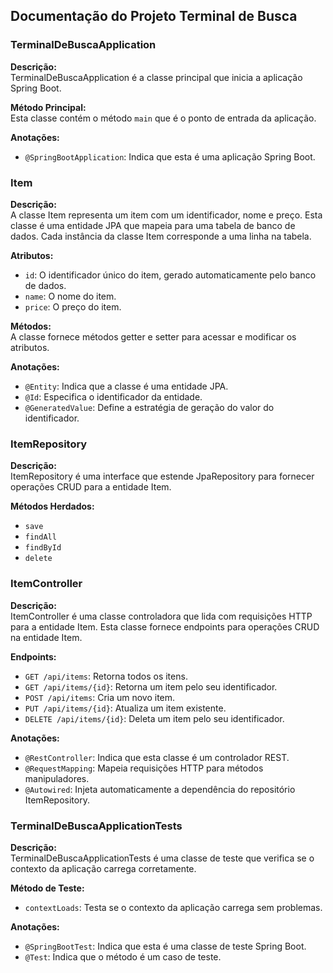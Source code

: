 ## Documentação do Projeto Terminal de Busca

### TerminalDeBuscaApplication

**Descrição:**  
TerminalDeBuscaApplication é a classe principal que inicia a aplicação Spring Boot.

**Método Principal:**  
Esta classe contém o método `main` que é o ponto de entrada da aplicação.

**Anotações:**
- `@SpringBootApplication`: Indica que esta é uma aplicação Spring Boot.

### Item

**Descrição:**  
A classe Item representa um item com um identificador, nome e preço. Esta classe é uma entidade JPA que mapeia para uma tabela de banco de dados. Cada instância da classe Item corresponde a uma linha na tabela.

**Atributos:**
- `id`: O identificador único do item, gerado automaticamente pelo banco de dados.
- `name`: O nome do item.
- `price`: O preço do item.

**Métodos:**  
A classe fornece métodos getter e setter para acessar e modificar os atributos.

**Anotações:**
- `@Entity`: Indica que a classe é uma entidade JPA.
- `@Id`: Especifica o identificador da entidade.
- `@GeneratedValue`: Define a estratégia de geração do valor do identificador.

### ItemRepository

**Descrição:**  
ItemRepository é uma interface que estende JpaRepository para fornecer operações CRUD para a entidade Item.

**Métodos Herdados:**
- `save`
- `findAll`
- `findById`
- `delete`

### ItemController

**Descrição:**  
ItemController é uma classe controladora que lida com requisições HTTP para a entidade Item. Esta classe fornece endpoints para operações CRUD na entidade Item.

**Endpoints:**
- `GET /api/items`: Retorna todos os itens.
- `GET /api/items/{id}`: Retorna um item pelo seu identificador.
- `POST /api/items`: Cria um novo item.
- `PUT /api/items/{id}`: Atualiza um item existente.
- `DELETE /api/items/{id}`: Deleta um item pelo seu identificador.

**Anotações:**
- `@RestController`: Indica que esta classe é um controlador REST.
- `@RequestMapping`: Mapeia requisições HTTP para métodos manipuladores.
- `@Autowired`: Injeta automaticamente a dependência do repositório ItemRepository.

### TerminalDeBuscaApplicationTests

**Descrição:**  
TerminalDeBuscaApplicationTests é uma classe de teste que verifica se o contexto da aplicação carrega corretamente.

**Método de Teste:**
- `contextLoads`: Testa se o contexto da aplicação carrega sem problemas.

**Anotações:**
- `@SpringBootTest`: Indica que esta é uma classe de teste Spring Boot.
- `@Test`: Indica que o método é um caso de teste.
